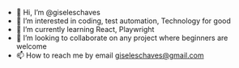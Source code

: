 - 👋 Hi, I’m @giseleschaves
- 👀 I’m interested in coding, test automation, Technology for good
- 🌱 I’m currently learning React, Playwright
- 💞️ I’m looking to collaborate on any project where beginners are welcome
- 📫 How to reach me by email giseleschaves@gmail.com

<!---
giseleschaves/giseleschaves is a ✨ special ✨ repository because its `README.md` (this file) appears on your GitHub profile.
You can click the Preview link to take a look at your changes.
--->
